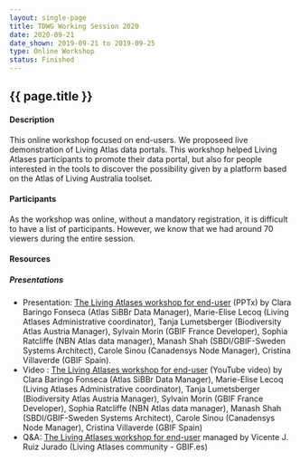 ```yaml
--- 
layout: single-page
title: TDWG Working Session 2020
date: 2020-09-21
date_shown: 2019-09-21 to 2019-09-25
type: Online Workshop
status: Finished
---
```


## {{ page.title }}

#### Description 

This online workshop focused on end-users. We proposeed live demonstration of Living Atlas data portals. This workshop helped Living Atlases participants to promote their data portal, but also for people interested in the tools to discover the possibility given by a platform based on the Atlas of Living Australia toolset.

#### Participants

As the workshop was online, without a mandatory registration, it is difficult to have a list of participants. However, we know that we had around 70 viewers during the entire session. 
        

#### Resources 

##### Presentations

-  Presentation: [The Living Atlases workshop for end-user](https://drive.google.com/file/d/1OIhSiM9YqKm6KQwcNU2jHP9LprcpkMXi/view?usp=sharing) (PPTx) by Clara Baringo Fonseca (Atlas SiBBr Data Manager), Marie-Elise Lecoq (Living Atlases Administrative coordinator), Tanja Lumetsberger (Biodiversity Atlas Austria Manager), Sylvain Morin (GBIF France Developer), Sophia Ratcliffe (NBN Atlas data manager), Manash Shah (SBDI/GBIF-Sweden Systems Architect), Carole Sinou (Canadensys Node Manager), Cristina Villaverde (GBIF Spain).
- Video : [The Living Atlases workshop for end-user](https://www.youtube.com/watch?v=LVR4weoOoRQ&feature=youtu.be) (YouTube video) by Clara Baringo Fonseca (Atlas SiBBr Data Manager), Marie-Elise Lecoq (Living Atlases Administrative coordinator), Tanja Lumetsberger (Biodiversity Atlas Austria Manager), Sylvain Morin (GBIF France Developer), Sophia Ratcliffe (NBN Atlas data manager), Manash Shah (SBDI/GBIF-Sweden Systems Architect), Carole Sinou (Canadensys Node Manager), Cristina Villaverde (GBIF Spain)
- Q&A: [The Living Atlases workshop for end-user](https://coropad.lou.quebec/p/Living_Atlases_end-user_workshop_2020) managed by Vicente J. Ruiz Jurado (Living Atlases community - GBIF.es)